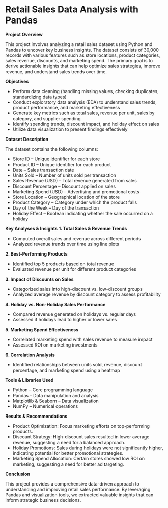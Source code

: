 # Retail Sales Data Analysis with Pandas

**Project Overview**

This project involves analyzing a retail sales dataset using Python and Pandas to uncover key business insights. The dataset consists of 30,000 records with various features such as store locations, product categories, sales revenue, discounts, and marketing spend. The primary goal is to derive actionable insights that can help optimize sales strategies, improve revenue, and understand sales trends over time.

**Objectives**
- Perform data cleaning (handling missing values, checking duplicates, standardizing data types)
- Conduct exploratory data analysis (EDA) to understand sales trends, product performance, and marketing effectiveness
- Generate key metrics such as total sales, revenue per unit, sales by category, and supplier spending
- Identify spending trends, discount impact, and holiday effect on sales
- Utilize data visualization to present findings effectively

**Dataset Description**

The dataset contains the following columns:
- Store ID – Unique identifier for each store
- Product ID – Unique identifier for each product
- Date – Sales transaction date
- Units Sold – Number of units sold per transaction
- Sales Revenue (USD) – Total revenue generated from sales
- Discount Percentage – Discount applied on sales
- Marketing Spend (USD) – Advertising and promotional costs
- Store Location – Geographical location of the store
- Product Category – Category under which the product falls
- Day of the Week – Day of the transaction
- Holiday Effect – Boolean indicating whether the sale occurred on a holiday

**Key Analyses & Insights**
**1. Total Sales & Revenue Trends**
- Computed overall sales and revenue across different periods
- Analyzed revenue trends over time using line plots

**2. Best-Performing Products**
- Identified top 5 products based on total revenue
- Evaluated revenue per unit for different product categories

**3. Impact of Discounts on Sales**
- Categorized sales into high-discount vs. low-discount groups
- Analyzed average revenue by discount category to assess profitability

**4. Holiday vs. Non-Holiday Sales Performance**
- Compared revenue generated on holidays vs. regular days
- Assessed if holidays lead to higher or lower sales

**5. Marketing Spend Effectiveness**
- Correlated marketing spend with sales revenue to measure impact
- Assessed ROI on marketing investments

**6. Correlation Analysis**
- Identified relationships between units sold, revenue, discount percentage, and marketing spend using a heatmap

**Tools & Libraries Used**

- Python – Core programming language
- Pandas – Data manipulation and analysis
- Matplotlib & Seaborn – Data visualization
- NumPy – Numerical operations

**Results & Recommendations**
- Product Optimization: Focus marketing efforts on top-performing products.
- Discount Strategy: High-discount sales resulted in lower average revenue, suggesting a need for a balanced approach.
- Holiday Promotions: Sales during holidays were not significantly higher, indicating potential for better promotional strategies.
- Marketing Spend Allocation: Certain stores showed low ROI on marketing, suggesting a need for better ad targeting.

**Conclusion**

This project provides a comprehensive data-driven approach to understanding and improving retail sales performance. By leveraging Pandas and visualization tools, we extracted valuable insights that can inform strategic business decisions.
